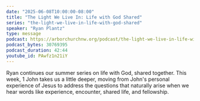 ```yaml
---
date: "2025-06-08T10:00:00-08:00"
title: "The Light We Live In: Life with God Shared"
series: "the-light-we-live-in-life-with-god-shared"
speaker: "Ryan Plantz"
type: message
podcast: https://arborchurchnw.org/podcast/the-light-we-live-in-life-with-god-shared.mp3
podcast_bytes: 30769395
podcast_duration: 42:44
youtube_id: PAwfz1n21iY
---
```


Ryan continues our summer series on life with God, shared together. This week, 1 John takes us a little deeper, moving from John's personal experience of Jesus to address the questions that naturally arise when we hear words like experience, encounter, shared life, and fellowship.